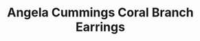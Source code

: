 ---
title: Angela Cummings Coral Branch Earrings
description: |
  Baroque Pearls are suspended from sculpted coral elements set with Pave Diamonds in these statement drop earrings.
specs: |
  Pair of 19.5 x 16.1 x 16.1mm Baroque South Sea Cultured Pearls with 2.42 carats of White Diamonds, set in Platinum and 18K White Gold.
images:
  - image_path: /uploads/angela-cummings-for-assael-coral-branch-earrings.png
_category:
order: 2
tags:
  - earrings
---